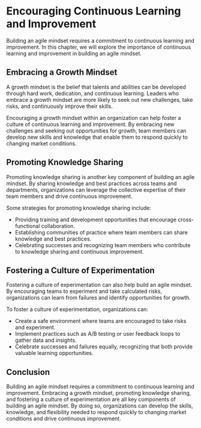 Encouraging Continuous Learning and Improvement
=====================================================================================

Building an agile mindset requires a commitment to continuous learning and improvement. In this chapter, we will explore the importance of continuous learning and improvement in building an agile mindset.

Embracing a Growth Mindset
--------------------------

A growth mindset is the belief that talents and abilities can be developed through hard work, dedication, and continuous learning. Leaders who embrace a growth mindset are more likely to seek out new challenges, take risks, and continuously improve their skills.

Encouraging a growth mindset within an organization can help foster a culture of continuous learning and improvement. By embracing new challenges and seeking out opportunities for growth, team members can develop new skills and knowledge that enable them to respond quickly to changing market conditions.

Promoting Knowledge Sharing
---------------------------

Promoting knowledge sharing is another key component of building an agile mindset. By sharing knowledge and best practices across teams and departments, organizations can leverage the collective expertise of their team members and drive continuous improvement.

Some strategies for promoting knowledge sharing include:

* Providing training and development opportunities that encourage cross-functional collaboration.
* Establishing communities of practice where team members can share knowledge and best practices.
* Celebrating successes and recognizing team members who contribute to knowledge sharing and continuous improvement.

Fostering a Culture of Experimentation
--------------------------------------

Fostering a culture of experimentation can also help build an agile mindset. By encouraging teams to experiment and take calculated risks, organizations can learn from failures and identify opportunities for growth.

To foster a culture of experimentation, organizations can:

* Create a safe environment where teams are encouraged to take risks and experiment.
* Implement practices such as A/B testing or user feedback loops to gather data and insights.
* Celebrate successes and failures equally, recognizing that both provide valuable learning opportunities.

Conclusion
----------

Building an agile mindset requires a commitment to continuous learning and improvement. Embracing a growth mindset, promoting knowledge sharing, and fostering a culture of experimentation are all key components of building an agile mindset. By doing so, organizations can develop the skills, knowledge, and flexibility needed to respond quickly to changing market conditions and drive continuous improvement.


